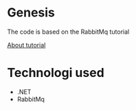 # Genesis
The code is based on the RabbitMq tutorial 

[About tutorial](https://www.rabbitmq.com/tutorials)

# Technologi used
- .NET
- RabbitMq